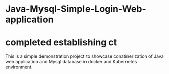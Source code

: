 # Java-Mysql-Simple-Login-Web-application
# completed establishing ct



This is a simple demonstration project to showcase conatinerization of Java web application and Mysql database in docker and Kubernetes environment.


